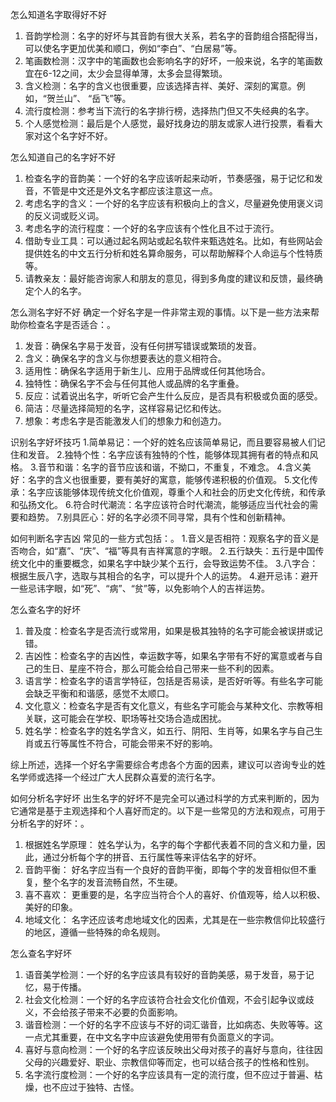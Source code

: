 怎么知道名字取得好不好
1. 音韵学检测：名字的好坏与其音韵有很大关系，若名字的音韵组合搭配得当，可以使名字更加优美和顺口，例如“李白”、“白居易”等。
2. 笔画数检测：汉字中的笔画数也会影响名字的好坏，一般来说，名字的笔画数宜在6-12之间，太少会显得单薄，太多会显得繁琐。
3. 含义检测：名字的含义也很重要，应该选择吉祥、美好、深刻的寓意。例如，“贺兰山”、 “岳飞”等。
4. 流行度检测：参考当下流行的名字排行榜，选择热门但又不失经典的名字。
5. 个人感觉检测：最后是个人感觉，最好找身边的朋友或家人进行投票，看看大家对这个名字好不好。

怎么知道自己的名字好不好
1. 检查名字的音韵美：一个好的名字应该听起来动听，节奏感强，易于记忆和发音，不管是中文还是外文名字都应该注意这一点。
2. 考虑名字的含义：一个好的名字应该有积极向上的含义，尽量避免使用褒义词的反义词或贬义词。
3. 考虑名字的流行程度：一个好的名字应该有个性化且不过于流行。
4. 借助专业工具：可以通过起名网站或起名软件来甄选姓名。比如，有些网站会提供姓名的中文五行分析和姓名算命服务，可以帮助解释个人命运与个性特质等。
5. 请教亲友：最好能咨询家人和朋友的意见，得到多角度的建议和反馈，最终确定个人的名字。

怎么测名字好不好
确定一个好名字是一件非常主观的事情。以下是一些方法来帮助你检查名字是否适合：。
1. 发音：确保名字易于发音，没有任何拼写错误或繁琐的发音。
2. 含义：确保名字的含义与你想要表达的意义相符合。
3. 适用性：确保名字适用于新生儿、应用于品牌或任何其他场合。
4. 独特性：确保名字不会与任何其他人或品牌的名字重叠。
5. 反应：试着说出名字，听听它会产生什么反应，是否具有积极或负面的感受。
6. 简洁：尽量选择简短的名字，这样容易记忆和传达。
7. 想象：考虑名字是否能激发人们的想象力和创造力。


识别名字好坏技巧
1.简单易记：一个好的姓名应该简单易记，而且要容易被人们记住和发音。
2.独特个性：名字应该有独特的个性，能够体现其拥有者的特点和风格。
3.音节和谐：名字的音节应该和谐，不拗口，不重复，不难念。
4.含义美好：名字的含义也很重要，要有美好的寓意，能够传递积极的价值观。
5.文化传承：名字应该能够体现传统文化价值观，尊重个人和社会的历史文化传统，和传承和弘扬文化。
6.符合时代潮流：名字应该符合时代潮流，能够适应当代社会的需要和趋势。
7.别具匠心：好的名字必须不同寻常，具有个性和创新精神。

如何判断名字吉凶
常见的一些方式包括：。
1.音义是否相符：观察名字的音义是否吻合，如“嘉”、“庆”、“福”等具有吉祥寓意的字眼。
2.五行缺失：五行是中国传统文化中的重要概念，如果名字中缺少某个五行，会导致运势不佳。
3.八字合：根据生辰八字，选取与其相合的名字，可以提升个人的运势。
4.避开忌讳：避开一些忌讳字眼，如“死”、“病”、“贫”等，以免影响个人的吉祥运势。

怎么查名字的好坏
1. 普及度：检查名字是否流行或常用，如果是极其独特的名字可能会被误拼或记错。
2. 吉凶性：检查名字的吉凶性，幸运数字等，如果名字带有不好的寓意或者与自己的生日、星座不符合，那么可能会给自己带来一些不利的因素。
3. 语言学：检查名字的语言学特征，包括是否易读，是否好听等。有些名字可能会缺乏平衡和和谐感，感觉不太顺口。
4. 文化意义：检查名字是否有文化意义，有些名字可能会与某种文化、宗教等相关联，这可能会在学校、职场等社交场合造成困扰。
5. 姓名学：检查名字的姓名学含义，如五行、阴阳、生肖等，如果名字与自己生肖或五行等属性不符合，可能会带来不好的影响。

综上所述，选择一个好名字需要综合考虑各个方面的因素，建议可以咨询专业的姓名学师或选择一个经过广大人民群众喜爱的流行名字。




如何分析名字好坏
出生名字的好坏不是完全可以通过科学的方式来判断的，因为它通常是基于主观选择和个人喜好而定的。以下是一些常见的方法和观点，可用于分析名字的好坏：。
1. 根据姓名学原理： 姓名学认为，名字的每个字都代表着不同的含义和力量，因此，通过分析每个字的拼音、五行属性等来评估名字的好坏。
2. 音韵平衡： 好名字应当有一个良好的音韵平衡，即每个字的发音相似但不重复，整个名字的发音流畅自然，不生硬。
3. 喜不喜欢： 更重要的是，名字应当符合个人的喜好、价值观等，给人以积极、美好的印象。
4. 地域文化： 名字还应该考虑地域文化的因素，尤其是在一些宗教信仰比较盛行的地区，遵循一些特殊的命名规则。



怎么查名字好坏
1. 语音美学检测：一个好的名字应该具有较好的音韵美感，易于发音，易于记忆，易于传播。
2. 社会文化检测：一个好的名字应该符合社会文化价值观，不会引起争议或歧义，不会给孩子带来不必要的负面影响。
3. 谐音检测：一个好的名字不应该与不好的词汇谐音，比如病态、失败等等。这一点尤其重要，在中文名字中应该避免使用带有负面意义的字词。
4. 喜好与意向检测：一个好的名字应该反映出父母对孩子的喜好与意向，往往因父母的兴趣爱好、职业、宗教信仰等而定，也可以结合孩子的性格和性别。
5. 名字流行度检测：一个好的名字应该具有一定的流行度，但不应过于普遍、枯燥，也不应过于独特、古怪。


